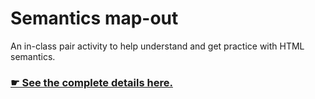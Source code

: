 # Semantics map-out

An in-class pair activity to help understand and get practice with HTML semantics.

### [☛ See the complete details here.](https://learntheweb.courses/courses/web-design-1/semantics-map-out/)
